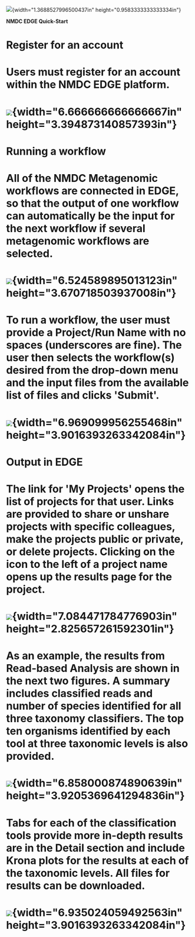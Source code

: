 ![](./QuickStart_img/media/image1.jpeg){width="1.3688527996500437in"
height="0.9583333333333334in"}

**NMDC EDGE Quick-Start**

# 

# Register for an account 

# Users must register for an account within the NMDC EDGE platform. 

#  ![](./QuickStart_img/media/image2.png){width="6.666666666666667in" height="3.394873140857393in"}

# Running a workflow 

# All of the NMDC Metagenomic workflows are connected in EDGE, so that the output of one workflow can automatically be the input for the next workflow if several metagenomic workflows are selected.

#  ![](./QuickStart_img/media/image3.png){width="6.524589895013123in" height="3.670718503937008in"}

# To run a workflow, the user must provide a Project/Run Name with no spaces (underscores are fine). The user then selects the workflow(s) desired from the drop-down menu and the input files from the available list of files and clicks 'Submit'. 

# ![](./QuickStart_img/media/image4.png){width="6.969099956255468in" height="3.9016393263342084in"}

# Output in EDGE

# The link for 'My Projects' opens the list of projects for that user. Links are provided to share or unshare projects with specific colleagues, make the projects public or private, or delete projects. Clicking on the icon to the left of a project name opens up the results page for the project. 

# ![](./QuickStart_img/media/image5.png){width="7.084471784776903in" height="2.825657261592301in"}

# 

# 

# 

# As an example, the results from Read-based Analysis are shown in the next two figures. A summary includes classified reads and number of species identified for all three taxonomy classifiers. The top ten organisms identified by each tool at three taxonomic levels is also provided.

# ![](./QuickStart_img/media/image6.png){width="6.858000874890639in" height="3.9205369641294836in"}

# Tabs for each of the classification tools provide more in-depth results are in the Detail section and include Krona plots for the results at each of the taxonomic levels. All files for results can be downloaded. 

# ![](./QuickStart_img/media/image7.png){width="6.935024059492563in" height="3.9016393263342084in"}
